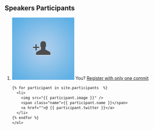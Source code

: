<section id="section-participate" class="main-content text-center">
  <div class="container">
    <h2><span class='text-line-through'>Speakers</span> Participants</h2>
    <ol class="participants-list">
      <li>
        <a href="https://github.com/rinkkasatiainen/codefreeze.fi#readme" class="toggle-git-help"><img src="images/user-add.jpg"/></a>
        <span class="name">You?</span>
        <a href="https://github.com/rinkkasatiainen/codefreeze.fi#readme" class="toggle-git-help">Register with only one commit</a>
      </li>
  
    {% for participant in site.participants  %}	
      <li>
        <img src="{{ participant.image }}" />
        <span class="name">{{ participant.name }}</span>
        <a href="">@ {{ participant.twitter }}</a>
      </li>
    {% endfor %}
    </ol>
  </div>


</section>

